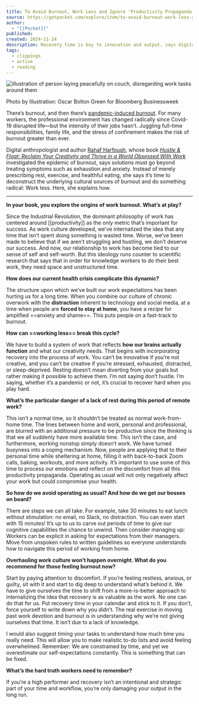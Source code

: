 ```yaml
---
title: To Avoid Burnout, Work Less and Ignore ‘Productivity Propaganda’
source: https://getpocket.com/explore/item/to-avoid-burnout-work-less-and-ignore-productivity-propaganda?utm_source=pocket-newtab-android
author:
  - "[[Pocket]]"
published: 
created: 2024-11-24
description: Recovery time is key to innovation and output, says digital anthropologist Rahaf Harfoush.
tags:
  - clippings
  - active
  - reading
---
```


![illustration of person laying peacefully on couch, disregarding work tasks around them](https://pocket-image-cache.com/direct?resize=w2000&url=https%3A%2F%2Fassets.bwbx.io%2Fimages%2Fusers%2FiqjWHBFdfxIU%2FiSxPsNkDvaVk%2Fv0%2F-1x-1.jpg)

Photo by Illustration: Oscar Bolton Green for Bloomberg Businessweek

There’s burnout, and then there’s [pandemic-induced burnout](https://www.bloomberg.com/news/articles/2020-04-15/signs-you-may-be-burning-out-and-what-to-do-about-it?srnd=work-from-home-tips&sref=JXjr3cPa). For many workers, the professional environment has changed radically since Covid-19 disrupted life—but the intensity of their jobs hasn’t. Juggling full-time responsibilities, family life, and the stress of confinement makes the risk of burnout greater than ever.

Digital anthropologist and author [Rahaf Harfoush](https://www.ted.com/talks/rahaf_harfoush_how_burnout_makes_us_less_creative?referrer=playlist-how_to_get_into_a_work_from_home_mindset&language=en), whose book *[Hustle & Float: Reclaim Your Creativity and Thrive in a World Obsessed With Work](https://www.amazon.com/Hustle-Float-Reclaim-Creativity-Obsessed/dp/1635765781/)* investigated the epidemic of burnout, says solutions must go beyond treating symptoms such as exhaustion and anxiety. Instead of merely prescribing rest, exercise, and healthful eating, she says it’s time to deconstruct the underlying cultural sources of burnout and do something radical: Work less. Here, she explains how.

---

**In your book, you explore the origins of work burnout. What’s at play?**

Since the Industrial Revolution, the dominant philosophy of work has centered around [[productivity]] as the only metric that’s important for success. As work culture developed, we’ve internalized the idea that any time that isn’t spent doing something is wasted time. Worse, we’ve been made to believe that if we aren’t struggling and hustling, we don’t deserve our success. And now, our relationship to work has become tied to our sense of self and self-worth. But this ideology runs counter to scientific research that says that in order for knowledge workers to do their best work, they need space and unstructured time.

**How does our current health crisis complicate this dynamic?**

The structure upon which we’ve built our work expectations has been hurting us for a long time. When you combine our culture of chronic overwork with the **distraction** inherent to technology and social media, at a time when people are **forced to stay at home**, you have a recipe for amplified ==anxiety and shame==. This puts people on a fast-track to burnout.

**How can ==working less== break this cycle?**

We have to build a system of work that reflects **how our brains actually function** and what our creativity needs. That begins with incorporating recovery into the process of work. You can’t be innovative if you’re not creative, and you can’t be creative if you’re stressed, exhausted, distracted, or sleep-deprived. Resting doesn’t mean diverting from your goals but rather making it possible to achieve them. I’m not saying don’t hustle. I’m saying, whether it’s a pandemic or not, it’s crucial to recover hard when you play hard.

**What’s the particular danger of a lack of rest during this period of remote work?**

This isn’t a normal time, so it shouldn’t be treated as normal work-from-home time. The lines between home and work, personal and professional, are blurred with an additional pressure to be productive since the thinking is that we all suddenly have more available time. This isn’t the case, and furthermore, working nonstop simply doesn’t work. We have turned busyness into a coping mechanism. Now, people are applying that to their personal time while sheltering at home, filling it with back-to-back Zoom calls, baking, workouts, and more activity. It’s important to use some of this time to process our emotions and reflect on the discomfort from all this productivity propaganda. Operating as usual will not only negatively affect your work but could compromise your health.

**So how do we avoid operating as usual? And how do we get our bosses on board?**

There are steps we can all take. For example, take 30 minutes to eat lunch without stimulation: no email, no Slack, no distraction. You can even start with 15 minutes! It’s up to us to carve out periods of time to give our cognitive capabilities the chance to unwind. Then consider managing up: Workers can be explicit in asking for expectations from their managers. Move from unspoken rules to written guidelines so everyone understands how to navigate this period of working from home.

**Overhauling work culture won’t happen overnight. What do you recommend for those feeling burnout now?**

Start by paying attention to discomfort. If you’re feeling restless, anxious, or guilty, sit with it and start to dig deep to understand what’s behind it. We have to give ourselves the time to shift from a more-is-better approach to internalizing the idea that recovery is as valuable as the work. No one can do that for us. Put recovery time in your calendar and stick to it. If you don’t, force yourself to write down why you didn’t. The real exercise in moving past work devotion and burnout is in understanding why we’re not giving ourselves that time. It isn’t due to a lack of knowledge.

I would also suggest timing your tasks to understand how much time you really need. This will allow you to make realistic to-do lists and avoid feeling overwhelmed. Remember: We are constrained by time, and yet we overestimate our self-expectations constantly. This is something that can be fixed.

**What’s the hard truth workers need to remember?**

If you’re a high performer and recovery isn’t an intentional and strategic part of your time and workflow, you’re only damaging your output in the long run.